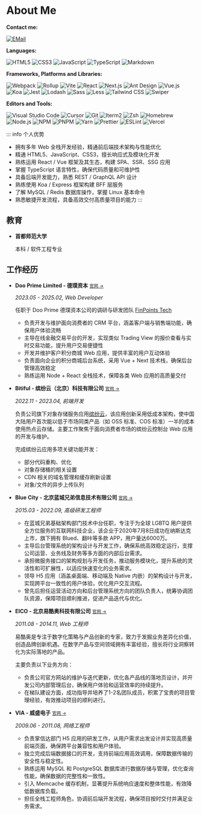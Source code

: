 # About Me

**Contact me:**

<div :class="$style.container">
  <a href="mailto:mark.lauq@gmail.com">
    <img alt="EMail" src="https://img.shields.io/badge/EMail-mark.lauq@gmail.com-EA4335?logo=Gmail" />
  </a>
</div>

**Languages:**

<div :class="$style.container">
  <img alt="HTML5" src="https://img.shields.io/badge/HTML5-E34F26?logo=HTML5&logoColor=fff" />
  <img alt="CSS3" src="https://img.shields.io/badge/CSS3-1572B6?logo=CSS3&logoColor=fff" />
  <img alt="JavaScript" src="https://img.shields.io/badge/JavaScript-F7DF1E?logo=JavaScript&logoColor=333" />
  <img alt="TypeScript" src="https://img.shields.io/badge/TypeScript-3178C6?logo=TypeScript&logoColor=fff" />
  <img alt="Markdown" src="https://img.shields.io/badge/MarkDown-000000?logo=Markdown&logoColor=fff" />
</div>

**Frameworks, Platforms and Libraries:**

<div :class="$style.container">
  <img alt="Webpack" src="https://img.shields.io/badge/Webpack-8DD6F9?logo=Webpack&logoColor=333" />
  <img alt="Rollup" src="https://img.shields.io/badge/Rollup-EC4A3F?logo=Rollup.js&logoColor=fff" />
  <img alt="Vite" src="https://img.shields.io/badge/Vite-646CFF?logo=Vite&logoColor=fff" />
  <img alt="React" src="https://img.shields.io/badge/React-61DAFB?logo=React&logoColor=333" />
  <img alt="Next.js" src="https://img.shields.io/badge/Next.js-000000?logo=Next.js&logoColor=fff" />
  <img alt="Ant Design" src="https://img.shields.io/badge/Ant_Design-1677FF?logo=AntDesign&logoColor=fff" />
  <img alt="Vue.js" src="https://img.shields.io/badge/Vue.js-4FC08D?logo=Vue.js&logoColor=fff" />
  <img alt="Koa" src="https://img.shields.io/badge/Koa-000000?logo=Koa&logoColor=fff" />
  <img alt="Jest" src="https://img.shields.io/badge/Jest-C21325?logo=Jest&logoColor=fff" />
  <img alt="Lodash" src="https://img.shields.io/badge/Lodash-3498db?logo=Lodash&logoColor=fff" />
  <img alt="Sass" src="https://img.shields.io/badge/Sass-CC6699?logo=Sass&logoColor=fff" />
  <img alt="Less" src="https://img.shields.io/badge/Less-1D365D?logo=Less&logoColor=fff" />
  <img alt="Tailwind CSS" src="https://img.shields.io/badge/Tailwind_CSS-06B6D4?logo=TailwindCSS&logoColor=fff" />
  <img alt="Swiper" src="https://img.shields.io/badge/Swiper-6332F6?logo=Swiper&logoColor=fff" />
</div>

**Editors and Tools:**

<div :class="$style.container">
  <img alt="Visual Studio Code" src="https://img.shields.io/badge/Visual_Studio_Code-007ACC?logo=VisualStudioCode&logoColor=fff" />
  <img alt="Cursor" src="https://img.shields.io/badge/Cursor-000000?logo=Cursor&logoColor=fff" />
  <img alt="Git" src="https://img.shields.io/badge/Git-F05032?logo=Git&logoColor=fff" />
  <img alt="Iterm2" src="https://img.shields.io/badge/Iterm2-000000?logo=Iterm2&logoColor=fff" />
  <img alt="Zsh" src="https://img.shields.io/badge/Zsh-F15A24?logo=Zsh&logoColor=fff" />
  <img alt="Homebrew" src="https://img.shields.io/badge/Homebrew-FBB040?logo=Homebrew&logoColor=fff" />
  <img alt="Node.js" src="https://img.shields.io/badge/Node.js-339933?logo=Node.js&logoColor=fff" />
  <img alt="NPM" src="https://img.shields.io/badge/NPM-CB3837?logo=NPM&logoColor=fff" />
  <img alt="PNPM" src="https://img.shields.io/badge/PNPM-4A4A4A?logo=PNPM&logoColor=fff" />
  <img alt="Yarn" src="https://img.shields.io/badge/Yarn-2C8EBB?logo=Yarn&logoColor=fff" />
  <img alt="Prettier" src="https://img.shields.io/badge/Prettier-F7B93E?logo=Prettier&logoColor=fff" />
  <img alt="ESLint" src="https://img.shields.io/badge/ESLint-4B32C3?logo=ESLint&logoColor=fff" />
  <img alt="Vercel" src="https://img.shields.io/badge/Vercel-000000?logo=Vercel&logoColor=fff" />
</div>

::: info 个人优势

- 拥有多年 Web 全栈开发经验，精通前后端技术架构与性能优化
- 精通 HTML5、JavaScript、CSS3，擅长响应式及模块化开发
- 熟练运用 React / Vue 框架及其生态，构建 SPA、SSR、SSG 应用
- 掌握 TypeScript 语言特性，确保代码质量和可维护性
- 具备后端开发能力，熟悉 REST / GraphQL API 设计
- 熟练使用 Koa / Express 框架构建 BFF 层服务
- 了解 MySQL / Redis 数据库操作，掌握 Linux 基本命令
- 熟悉敏捷开发流程，具备高效交付高质量项目的能力
  :::

## 教育

- **首都师范大学**

  本科 / 软件工程专业

## 工作经历

- **Doo Prime Limited - 德璞资本** <small>[官网 &#8594;](https://www.dooprime.com)</small>

  _2023.05 - 2025.02, Web Developer_

  任职于 Doo Prime 德璞资本公司的调研与研发团队 [FinPoints Tech](https://www.finpoints.com)

  - 负责开发与维护面向消费者的 CRM 平台，涵盖客户端与销售端功能，确保用户体验流畅
  - 主导在线金融交易平台的开发，实现类似 Trading View 的报价查看与实时交易功能，提升用户交易便捷性
  - 开发并维护客户积分商城 Web 应用，提供丰富的用户互动体验
  - 负责面向企业的积分商城后台系统，采用 Vue + Next 技术栈，确保后台管理高效稳定
  - 熟练运用 Node + React 全栈技术，保障各类 Web 应用的高质量交付

- **Bitiful - 缤纷云（北京）科技有限公司** <small>[官网 &#8594;](https://www.bitiful.com)</small>

  _2022.11 - 2023.04, 前端开发_

  负责公司旗下对象存储服务应用[缤纷云](https://www.bitiful.com)，该应用创新采用低成本架构，使中国大陆用户首次能以低于市场同类产品（如 OSS 标准、COS 标准）一半的成本使用热点云存储。主要工作聚焦于面向消费者市场的缤纷云控制台 Web 应用的开发与维护。

  完成缤纷云应用多项关键功能开发：

  - 部分代码重构、优化
  - 对象存储桶的相关设置
  - CDN 相关的域名管理和缓存刷新设置
  - 对象/文件的异步上传队列

- **Blue City - 北京蓝城兄弟信息技术有限公司** <small>[官网 &#8594;](https://www.bluecity.com)</small>

  _2015.03 - 2022.09, 高级研发工程师_

  - 在蓝城兄弟基础架构部门技术中台任职，专注于为全球 LGBTQ 用户提供全方位服务的互联网科技企业，该企业于2020年7月8日成功在纳斯达克上市，旗下拥有 Blued、翻咔等多款 APP，用户量达6000万。
  - 主导后台管理系统的架构设计与开发工作，确保系统高效稳定运行，支撑公司运营、业务线及财务等多方面的内部后台需求。
  - 承担微服务接口的架构规划与开发任务，推动服务模块化，提升系统的灵活性和可扩展性，以适应快速变化的业务需求。
  - 领导 H5 应用（涵盖桌面端、移动端及 Native 内嵌）的架构设计与开发，实现跨平台一致性的用户体验，优化用户交互流程。
  - 曾先后担任运营活动方向和后台管理系统方向的团队负责人，统筹协调团队资源，保障项目顺利推进，促进产品迭代与优化。

- **EICO - 北京易酷奥科技有限公司** <small>[官网 &#8594;](https://eicoinc.com)</small>

  _2011.08 - 2014.11, Web 工程师_

  易酷奥是专注于数字化策略与产品创新的专家，致力于发掘业务差异化价值，创造品牌创新机遇。在数字产品与空间领域拥有丰富经验，擅长将行业洞察转化为实际落地的产品。

  主要负责以下业务方向：

  - 负责公司官方网站的维护与迭代更新，优化各产品线的落地页设计，并开发公司内部管理后台，确保用户体验和运营效率的持续提升。
  - 在梯队建设方面，成功指导并培养了1-2名团队成员，积累了宝贵的项目管理经验，有效推动项目的顺利进行。

- **VIA - 威盛电子** <small>[官网 &#8594;](https://www.viatech.com.cn)</small>

  _2009.06 - 2011.08, 网络工程师_

  - 负责掌信达部门 H5 应用的研发工作，从用户需求出发设计并实现高质量前端页面，确保跨平台兼容性和用户体验。
  - 独立完成后端数据接口的开发，支持前端应用高效调用，保障数据传输的安全性与稳定性。
  - 熟练运用 MySQL 和 PostgreSQL 数据库进行数据存储与管理，优化查询性能，确保数据的完整性和一致性。
  - 引入 Memcache 缓存机制，显著提升系统响应速度和整体性能，有效降低数据库负载。
  - 担任全栈工程师角色，协调前后端开发流程，确保项目按时交付并满足业务需求。

<style module>
  .container {
    display: flex;
    flex-wrap: wrap;

    > img {
      margin-bottom: 4px;
      margin-right: 4px;
    }
  }
</style>
